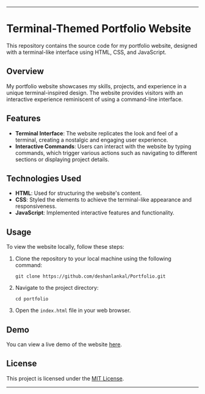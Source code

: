 
---

# Terminal-Themed Portfolio Website

This repository contains the source code for my portfolio website, designed with a terminal-like interface using HTML, CSS, and JavaScript.

## Overview

My portfolio website showcases my skills, projects, and experience in a unique terminal-inspired design. The website provides visitors with an interactive experience reminiscent of using a command-line interface.

## Features

- **Terminal Interface**: The website replicates the look and feel of a terminal, creating a nostalgic and engaging user experience.
- **Interactive Commands**: Users can interact with the website by typing commands, which trigger various actions such as navigating to different sections or displaying project details.

## Technologies Used

- **HTML**: Used for structuring the website's content.
- **CSS**: Styled the elements to achieve the terminal-like appearance and responsiveness.
- **JavaScript**: Implemented interactive features and functionality.

## Usage

To view the website locally, follow these steps:

1. Clone the repository to your local machine using the following command:
   ```
   git clone https://github.com/deshanlankal/Portfolio.git
   ```

2. Navigate to the project directory:
   ```
   cd portfolio
   ```

3. Open the `index.html` file in your web browser.

## Demo

You can view a live demo of the website [here](#).



## License

This project is licensed under the [MIT License](LICENSE).


---

